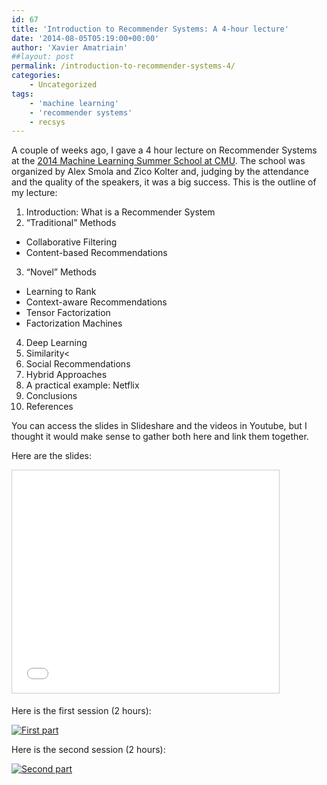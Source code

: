 ```yaml
---
id: 67
title: 'Introduction to Recommender Systems: A 4-hour lecture'
date: '2014-08-05T05:19:00+00:00'
author: 'Xavier Amatriain'
##layout: post
permalink: /introduction-to-recommender-systems-4/
categories:
    - Uncategorized
tags:
    - 'machine learning'
    - 'recommender systems'
    - recsys
---
```


A couple of weeks ago, I gave a 4 hour lecture on Recommender Systems at the [2014 Machine Learning Summer School at CMU](http://mlss2014.com/index.html). The school was organized by Alex Smola and Zico Kolter and, judging by the attendance and the quality of the speakers, it was a big success. This is the outline of my lecture:

1. Introduction: What is a Recommender System
2. “Traditional” Methods
* Collaborative Filtering
* Content-based Recommendations
3. “Novel” Methods
* Learning to Rank
* Context-aware Recommendations
 * Tensor Factorization
 * Factorization Machines
4. Deep Learning
5. Similarity<
6. Social Recommendations
7. Hybrid Approaches
8. A practical example: Netflix 
9. Conclusions
10. References

You can access the slides in Slideshare and the videos in Youtube, but I thought it would make sense to gather both here and link them together.

Here are the slides:

<iframe allowfullscreen="" frameborder="0" height="356" loading="lazy" marginheight="0" marginwidth="0" scrolling="no" src="//www.slideshare.net/slideshow/embed_code/37206312?rel=0" style="border-width: 1px; border: 1px solid #CCC; margin-bottom: 5px; max-width: 100%;" width="427"> </iframe>

Here is the first session (2 hours):
    
[![First part](https://img.youtube.com/vi/bLhq63ygoU8/0.jpg)](https://www.youtube.com/watch?v=bLhq63ygoU8)

Here is the second session (2 hours):

[![Second part](https://img.youtube.com/vi/mRToFXlNBpQ/0.jpg)](https://www.youtube.com/watch?v=mRToFXlNBpQ)
